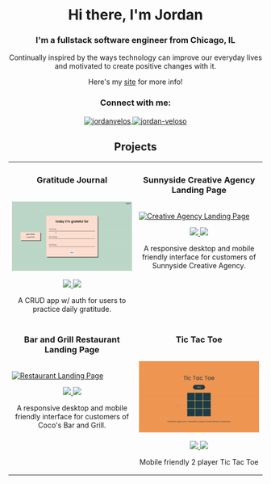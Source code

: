 <h1 align="center">Hi there, I'm Jordan</h1>
<h3 align="center">I'm a fullstack software engineer from Chicago, IL</h3>

<p align="center">Continually inspired by the ways technology can improve our everyday lives and motivated to create positive changes with it.</p>

<p align="center">Here's my <a href="https://jordan-veloso.netlify.app" target="_blank">site</a> for more info!</p>

<h3 align="center">Connect with me:</h3>
<p align="center">
  <a href="https://twitter.com/JordanRVeloso" target="blank">
    <img align="center" src="https://raw.githubusercontent.com/rahuldkjain/github-profile-readme-generator/master/src/images/icons/Social/twitter.svg" alt="jordanvelos" height="30" width="40" />
    </a>
  <a href="https://linkedin.com/in/jordan-veloso" target="blank">
    <img align="center" src="https://raw.githubusercontent.com/rahuldkjain/github-profile-readme-generator/master/src/images/icons/Social/linked-in-alt.svg" alt="jordan-veloso" height="30" width="40" />
  </a>
</p>

<!--Project Section -->
<h2 align="center">Projects</h2>
<div align="center">
<table>
  <tr>
    <td width="50%" valign="top">
      <h3 align="center" color="white">Gratitude Journal</h3>
      <br />
      <a href='https://gratitude-journal-crud-auth.herokuapp.com/' target="_blank">
        <img src="gratitude-journal.gif" alt="Gratitude Journal Demo" height="auto" width="100%" />
      </a>
      <br />
      <p align="center">
        <a href="https://github.com/jrveloso/gratitude-journal-CRUD-Auth-app" target="_blank">
          <img src="https://img.shields.io/badge/Code-lightgrey?style=for-the-badge&logo=github"/>
        </a>  
        <a href="https://gratitude-journal-crud-auth.herokuapp.com/" target="_blank">
          <img src="https://img.shields.io/badge/-website-green?style=for-the-badge&color=005da8"/>
        </a>
      </p>
      <p align="center">A CRUD app w/ auth for users to practice daily gratitude.</p>
    </td>
    <td width="50%" valign="top">
      <h3 align="center" color="white">Sunnyside Creative Agency Landing Page</h3>
      <br />
      <a href='https://sunnyside-creatives-agency-challenge.netlify.app/' target="_blank">
        <img src="sunnyside.gif" alt="Creative Agency Landing Page" height="auto" width="100%" />
      </a>
      <br />
      <p align="center">
        <a href="https://github.com/jrveloso/sunnyside-landing-page" target="_blank">
          <img src="https://img.shields.io/badge/Code-lightgrey?style=for-the-badge&logo=github"/>
        </a>  
        <a href="https://sunnyside-creatives-agency-challenge.netlify.app/" target="_blank">
          <img src="https://img.shields.io/badge/-website-green?style=for-the-badge&color=005da8"/>
        </a>
      </p>
      <p align="center">A responsive desktop and mobile friendly interface for customers of Sunnyside Creative Agency.</p>
    </td>
  <tr>
    <td width="50%" valign="top">
      <h3 align="center" color="white">Bar and Grill Restaurant Landing Page</h2>
      <br />
      <a href='https://cocos-bar-and-grill-restaurant.netlify.app/' target="_blank">
        <img src="restaurant.gif" alt="Restaurant Landing Page" height="auto" width="100%" />
      </a>
      <br />
      <p align="center">
        <a href="https://github.com/jrveloso/restaurant-landing-page" target="_blank">
          <img src="https://img.shields.io/badge/Code-lightgrey?style=for-the-badge&logo=github"/>
        </a>  
        <a href="https://cocos-bar-and-grill-restaurant.netlify.app/" target="_blank">
          <img src="https://img.shields.io/badge/-website-green?style=for-the-badge&color=005da8"/>
        </a>
      </p>
      <p align="center">A responsive desktop and mobile friendly interface for customers of Coco's Bar and Grill.</p>
    </td>
    <td width="50%" valign="top">
      <h3 align="center" color="white">Tic Tac Toe</h3>
      <br />
      <a href='https://tictactoebattle.netlify.app/' target="_blank">
        <img src="tictactoe.gif" alt="tic tac toe board" height="auto" width="100%" />
      </a>
      <br />
      <p align="center">
        <a href="https://github.com/jrveloso/tic-tac-toe/tree/main" target="_blank">
          <img src="https://img.shields.io/badge/Code-lightgrey?style=for-the-badge&logo=github"/>
        </a>  
        <a href="https://tictactoebattle.netlify.app/" target="_blank">
          <img src="https://img.shields.io/badge/-website-green?style=for-the-badge&color=005da8"/>
        </a>
      </p>
      <p align="center">Mobile friendly 2 player Tic Tac Toe</p>
    </td>
  <tr>
<!---- coming
<td width="50%">
<h3 align="center" color="white">Coming Soon</h2>
<div align="center" >  
<a href='#'>
<img src="tianyi-ma-WiONHd_zYI4-unsplash.jpg" alt="Photo by Tianyi Ma on Unsplash" height="auto" width="100%" />
</a>
<br>
<br>
<p>
<a href="https://www.google.com" target="_blank">
<img src="https://img.shields.io/badge/Code-lightgrey?style=for-the-badge&logo=github"/>
</a>  
<a href="https://www.google.com" target="_blank">
<img src="https://img.shields.io/badge/-website-green?style=for-the-badge&color=005da8"/>
</a>
</p>
<p><strong></strong> - </p>
</div>
---->
</table>
